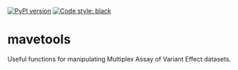 [![PyPI version](https://badge.fury.io/py/mavetools.svg)](https://badge.fury.io/py/mavetools)
[![Code style: black](https://img.shields.io/badge/code%20style-black-000000.svg)](https://github.com/psf/black)

# mavetools
Useful functions for manipulating Multiplex Assay of Variant Effect datasets.